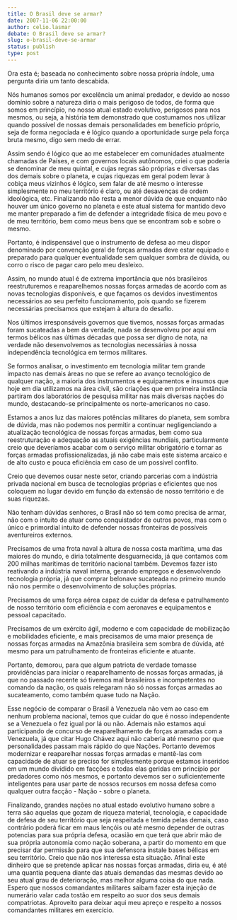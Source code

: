 ```yaml
---
title: O Brasil deve se armar?
date: 2007-11-06 22:00:00
author: celio.lasmar
debate: O Brasil deve se armar?
slug: o-brasil-deve-se-armar
status: publish 
type: post
---
```


Ora esta é; baseada no conhecimento sobre nossa própria índole, uma pergunta diria um tanto descabida.  

Nós humanos somos por excelência um animal predador, e devido ao nosso domínio sobre a natureza diria o mais perigoso de todos, de forma que somos em princípio, no nosso atual estado evolutivo, perigosos para nos mesmos, ou seja, a história tem demonstrado que costumamos nos utilizar quando possível de nossas demais personalidades em benefício próprio, seja de forma negociada e é lógico quando a oportunidade surge pela força bruta mesmo, digo sem medo de errar.  

Assim sendo é lógico que ao me estabelecer em comunidades atualmente chamadas de Países, e com governos locais autônomos, criei o que poderia se denominar de meu quintal, e cujas regras são próprias e diversas das dos demais sobre o planeta, e cujas riquezas em geral podem levar à cobiça meus vizinhos é lógico, sem falar de até mesmo o interesse simplesmente no meu território é claro, ou até desavenças de ordem ideológica, etc. Finalizando não resta a menor dúvida de que enquanto não houver um único governo no planeta e este atual sistema for mantido devo me manter preparado a fim de defender a integridade física de meu povo e de meu território, bem como meus bens que se encontram sob e sobre o mesmo.  

Portanto, é indispensável que o instrumento de defesa ao meu dispor denominado por convenção geral de forças armadas deve estar equipado e preparado para qualquer eventualidade sem qualquer sombra de dúvida, ou corro o risco de pagar caro pelo meu desleixo.  

Assim, no mundo atual é de extrema importância que nós brasileiros reestruturemos e reaparelhemos nossas forças armadas de acordo com as novas tecnologias disponíveis, e que façamos os devidos investimentos necessários ao seu perfeito funcionamento, pois quando se fizerem necessárias precisamos que estejam à altura do desafio.  

Nos últimos irresponsáveis governos que tivemos, nossas forças armadas foram sucateadas a bem da verdade, nada se desenvolveu por aqui em termos bélicos nas últimas décadas que possa ser digno de nota, na verdade não desenvolvemos as tecnologias necessárias à nossa independência tecnológica em termos militares.  

Se formos analisar, o investimento em tecnologia militar tem grande impacto nas demais áreas no que se refere ao avanço tecnológico de qualquer nação, a maioria dos instrumentos e equipamentos e insumos que hoje em dia utilizamos na área civil, são criações que em primeira instância partiram dos laboratórios de pesquisa militar nas mais diversas nações do mundo, destacando-se principalmente os norte-americanos no caso.  

Estamos a anos luz das maiores potências militares do planeta, sem sombra de dúvida, mas não podemos nos permitir a continuar negligenciando a atualização tecnológica de nossas forças armadas, bem como sua reestruturação e adequação as atuais exigências mundiais, particularmente creio que deveríamos acabar com o serviço militar obrigatório e tornar as forças armadas profissionalizadas, já não cabe mais este sistema arcaico e de alto custo e pouca eficiência em caso de um possível conflito.  

Creio que devemos ousar neste setor, criando parcerias com a indústria privada nacional em busca de tecnologias próprias e eficientes que nos coloquem no lugar devido em função da extensão de nosso território e de suas riquezas.  

Não tenham dúvidas senhores, o Brasil não só tem como precisa de armar, não com o intuito de atuar como conquistador de outros povos, mas com o único e primordial intuito de defender nossas fronteiras de possíveis aventureiros externos.  

Precisamos de uma frota naval à altura de nossa costa marítima, uma das maiores do mundo, e diria totalmente desguarnecida, já que contamos com 200 milhas marítimas de território nacional também. Devemos fazer isto reativando a indústria naval interna, gerando empregos e desenvolvendo tecnologia própria, já que comprar belonave sucateada no primeiro mundo não nos permite o desenvolvimento de soluções próprias.  

Precisamos de uma força aérea capaz de cuidar da defesa e patrulhamento de nosso território com eficiência e com aeronaves e equipamentos e pessoal capacitado.  

Precisamos de um exército ágil, moderno e com capacidade de mobilização e mobilidades eficiente, e mais precisamos de uma maior presença de nossas forças armadas na Amazônia brasileira sem sombra de dúvida, até mesmo para um patrulhamento de fronteiras eficiente e atuante.  

Portanto, demorou, para que algum patriota de verdade tomasse providências para iniciar o reaparelhamento de nossas forças armadas, já que no passado recente só tivemos mal brasileiros e incompetentes no comando da nação, os quais relegaram não só nossas forças armadas ao sucateamento, como também quase tudo na Nação.  

Esse negócio de comparar o Brasil à Venezuela não vem ao caso em nenhum problema nacional, temos que cuidar do que é nosso independente se a Venezuela o fez igual por lá ou não. Ademais não estamos aqui participando de concurso de reaparelhamento de forças aramadas com a Venezuela, já que citar Hugo Chávez aqui não caberia até mesmo por que personalidades passam mais rápido do que Nações. Portanto devemos modernizar e reaparelhar nossas forças armadas e mantê-las com capacidade de atuar se preciso for simplesmente porque estamos inseridos em um mundo dividido em facções e todas elas geridas em princípio por predadores como nós mesmos, e portanto devemos ser o suficientemente inteligentes para usar parte de nossos recursos em nossa defesa como qualquer outra facção - Nação - sobre o planeta.  

Finalizando, grandes nações no atual estado evolutivo humano sobre a terra são aquelas que gozam de riqueza material, tecnologia, e capacidade de defesa de seu território que seja respeitada e temida pelas demais, caso contrário poderá ficar em maus lençóis ou até mesmo depender de outras potencias para sua própria defesa, ocasião em que terá que abrir mão de sua própria autonomia como nação soberana, a partir do momento em que precisar dar permissão para que sua defensora instale bases bélicas em seu território. Creio que não nos interessa esta situação. Afinal este dinheiro que se pretende aplicar nas nossas forças armadas, diria eu, é até uma quantia pequena diante das atuais demandas das mesmas devido ao seu atual grau de deterioração, mas melhor alguma coisa do que nada. Espero que nossos comandantes militares saibam fazer esta injeção de numerário valar cada tostão em respeito ao suor dos seus demais compatriotas. Aproveito para deixar aqui meu apreço e respeito a nossos comandantes militares em exercício.
